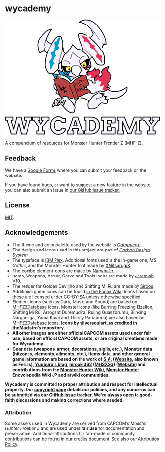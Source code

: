 # wycademy

![banner](./src/lib/client/images/logo-full-alt.svg)

A compendium of resources for Monster Hunter Frontier Z (MHF-Z).

## Feedback

We have a [Google Forms](https://forms.gle/hfFG7QWNcrCHnDV67) where you can submit your feedback on the website.

If you have found bugs, or want to suggest a new feature in the website, you can also submit an issue in [our GitHub issue tracker.](https://github.com/DorielRivalet/wycademy/issues)

## License

[MIT](https://github.com/DorielRivalet/wycademy/blob/main/LICENSE.md).

## Acknowledgements

- The theme and color palette used by the website is [*Catppuccin*](https://github.com/catppuccin/catppuccin).
- The design and icons used in this project are part of [*Carbon Design System*](https://github.com/carbon-design-system/carbon-components-svelte).
- The typeface is [IBM Plex](https://github.com/IBM/plex). Additional fonts used is the in-game one, *MS Gothic*, and the Monster Hunter font made by [XMitsarugiX](https://www.deviantart.com/xmitsarugix/art/Monster-Hunter-Font-Type-1-and-2-380816151).
- The combo element icons are made by [Narwhaler](https://fanonmonsterhunter.fandom.com/wiki/User:Narwhaler).
- Items, Weapons, Armor, Carve and Tools icons are made by [Jeremiah V10](https://fanonmonsterhunter.fandom.com/wiki/User:Jeremiah_V10).
- The render for Golden Deviljho and Shifting Mi Ru are made by [Siroos](https://monsterhunter.fandom.com/wiki/User:Siroos).
- Additional game icons can be found [in the Fanon Wiki](https://fanonmonsterhunter.fandom.com/wiki/Category:Icon). Icons based on these are licensed under CC-BY-SA unless otherwise specified.
- Element icons (such as Dark, Music and Sound) are based on [MHFZZDatabase](https://github.com/theMaelstro/MHFZZDatabase) icons. Monster icons (like Burning Freezing Elzelion, Shifting Mi Ru, Arrogant Duremudira, Ruling Guanzorumu, Blinking Nargacuga, Yama Kurai and Thirsty Pariapuria) are also based on [MHFZZDatabase](https://github.com/theMaelstro/MHFZZDatabase) icons. **Icons by silversoulart, as credited in theMaelstro’s repository.**
- **All other images are either official CAPCOM assets used under fair use, based on official CAPCOM assets, or are original creations made for Wycademy.**
- **Gear data (weapons, armor, decorations, sigils, etc.), Monster data (hitzones, elements, ailments, etc.), Items data, and other general game information are based on the work of [S.A.](https://x.com/PoisonBake2) ([Website](http://ferias.life.coocan.jp/), also known as Ferias), [Yuuburo's blog](https://yuuburo.blog.jp/), [hiroaki362](https://x.com/hiroaki362) ([MHSX2G](https://hiroaki362.hatenablog.com/entry/2019/07/28/175411)) ([Website](https://www.byuwa.com/)) and contributions from the [Monster Hunter Wiki](https://monsterhunter.fandom.com/wiki/Monster_Hunter_Frontier), [Monster Hunter Encyclopedia Wiki JP](https://wikiwiki.jp/nenaiko/) and [atwiki](https://w.atwiki.jp/giurasu/) communities.**

**Wycademy is committed to proper attribution and respect for intellectual property. Our [copyright page](https://wycademy.vercel.app/support/policies/copyright) details our policies, and any concerns can be submitted via our [GitHub issue tracker](https://github.com/DorielRivalet/wycademy/issues). We're always open to good-faith discussions and making corrections where needed.**

### Attribution

Some assets used in Wycademy are derived from CAPCOM’s *Monster Hunter Frontier Z* and are used under **fair use** for documentation and preservation.
Additional attributions for fan-made or community contributions can be found in [our credits document](CREDITS.md). See also our [Attribution Policy](ATTRIBUTION-POLICY.md).
